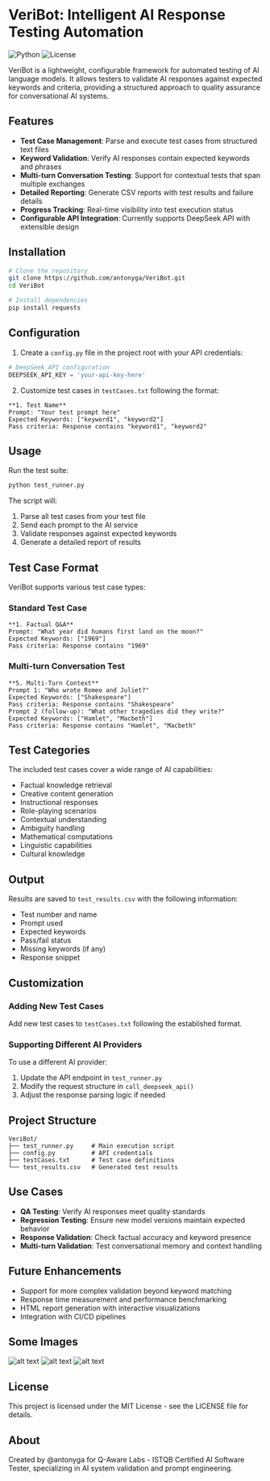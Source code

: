# VeriBot: Intelligent AI Response Testing Automation

![Python](https://img.shields.io/badge/python-3.7+-blue.svg)
![License](https://img.shields.io/badge/license-MIT-green.svg)

VeriBot is a lightweight, configurable framework for automated testing of AI language models. It allows testers to validate AI responses against expected keywords and criteria, providing a structured approach to quality assurance for conversational AI systems.

## Features

- **Test Case Management**: Parse and execute test cases from structured text files
- **Keyword Validation**: Verify AI responses contain expected keywords and phrases
- **Multi-turn Conversation Testing**: Support for contextual tests that span multiple exchanges
- **Detailed Reporting**: Generate CSV reports with test results and failure details
- **Progress Tracking**: Real-time visibility into test execution status
- **Configurable API Integration**: Currently supports DeepSeek API with extensible design

## Installation

```bash
# Clone the repository
git clone https://github.com/antonyga/VeriBot.git
cd VeriBot

# Install dependencies
pip install requests
```

## Configuration

1. Create a `config.py` file in the project root with your API credentials:

```python
# DeepSeek API configuration
DEEPSEEK_API_KEY = 'your-api-key-here'
```

2. Customize test cases in `testCases.txt` following the format:

```
**1. Test Name**  
Prompt: "Your test prompt here"  
Expected Keywords: ["keyword1", "keyword2"]  
Pass criteria: Response contains "keyword1", "keyword2"
```

## Usage

Run the test suite:

```bash
python test_runner.py
```

The script will:
1. Parse all test cases from your test file
2. Send each prompt to the AI service
3. Validate responses against expected keywords
4. Generate a detailed report of results

## Test Case Format

VeriBot supports various test case types:

### Standard Test Case
```
**1. Factual Q&A**  
Prompt: "What year did humans first land on the moon?"  
Expected Keywords: ["1969"]  
Pass criteria: Response contains "1969"
```

### Multi-turn Conversation Test
```
**5. Multi-Turn Context**  
Prompt 1: "Who wrote Romeo and Juliet?"  
Expected Keywords: ["Shakespeare"]  
Pass criteria: Response contains "Shakespeare"  
Prompt 2 (follow-up): "What other tragedies did they write?"  
Expected Keywords: ["Hamlet", "Macbeth"]  
Pass criteria: Response contains "Hamlet", "Macbeth"
```

## Test Categories

The included test cases cover a wide range of AI capabilities:
- Factual knowledge retrieval
- Creative content generation
- Instructional responses
- Role-playing scenarios
- Contextual understanding
- Ambiguity handling
- Mathematical computations
- Linguistic capabilities
- Cultural knowledge

## Output

Results are saved to `test_results.csv` with the following information:
- Test number and name
- Prompt used
- Expected keywords
- Pass/fail status
- Missing keywords (if any)
- Response snippet

## Customization

### Adding New Test Cases
Add new test cases to `testCases.txt` following the established format.

### Supporting Different AI Providers
To use a different AI provider:
1. Update the API endpoint in `test_runner.py`
2. Modify the request structure in `call_deepseek_api()`
3. Adjust the response parsing logic if needed

## Project Structure

```
VeriBot/
├── test_runner.py     # Main execution script
├── config.py          # API credentials
├── testCases.txt      # Test case definitions
└── test_results.csv   # Generated test results
```

## Use Cases

- **QA Testing**: Verify AI responses meet quality standards
- **Regression Testing**: Ensure new model versions maintain expected behavior
- **Response Validation**: Check factual accuracy and keyword presence
- **Multi-turn Validation**: Test conversational memory and context handling

## Future Enhancements

- Support for more complex validation beyond keyword matching
- Response time measurement and performance benchmarking
- HTML report generation with interactive visualizations
- Integration with CI/CD pipelines

## Some Images

![alt text](runnerScript.png)
![alt text](TestResults.png)
![alt text](csvTestResults.png)

## License

This project is licensed under the MIT License - see the LICENSE file for details.

## About



Created by @antonyga for Q-Aware Labs - ISTQB Certified AI Software Tester, specializing in AI system validation and prompt engineering.